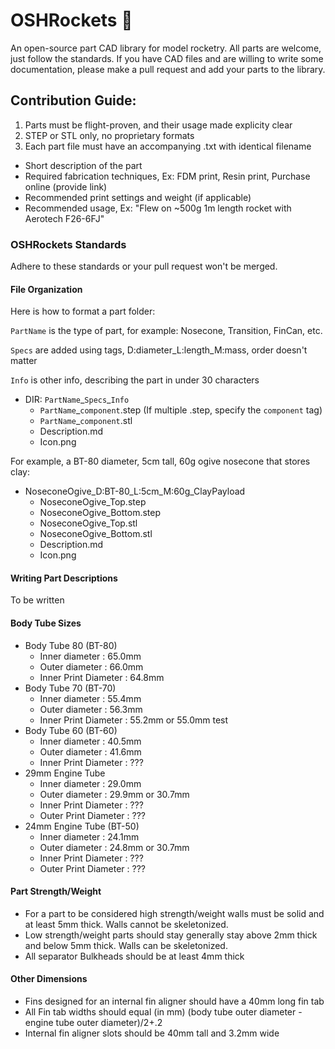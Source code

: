 # OSHRockets 🚀
An open-source part CAD library for model rocketry. All parts are welcome, just follow the standards.
If you have CAD files and are willing to write some documentation, please make a pull request and add your parts to the library. 

## Contribution Guide:
1. Parts must be flight-proven, and their usage made explicity clear
2. STEP or STL only, no proprietary formats
3. Each part file must have an accompanying .txt with identical filename
- Short description of the part
- Required fabrication techniques, Ex: FDM print, Resin print, Purchase online (provide link)
- Recommended print settings and weight (if applicable)
- Recommended usage, Ex: "Flew on ~500g 1m length rocket with Aerotech F26-6FJ"  

### OSHRockets Standards
Adhere to these standards or your pull request won't be merged.

#### File Organization
Here is how to format a part folder:

`PartName` is the type of part, for example: Nosecone, Transition, FinCan, etc.
 
`Specs` are added using tags, D:diameter\_L:length\_M:mass, order doesn't matter
 
`Info` is other info, describing the part in under 30 characters
 
 - DIR: `PartName`\_`Specs`\_`Info` 
   - `PartName`\_`component`.step (If multiple .step, specify the `component` tag)
   - `PartName`\_`component`.stl
   - Description.md
   - Icon.png

For example, a BT-80 diameter, 5cm tall, 60g ogive nosecone that stores clay: 

 - NoseconeOgive_D:BT-80\_L:5cm\_M:60g_ClayPayload
   - NoseconeOgive_Top.step
   - NoseconeOgive_Bottom.step
   - NoseconeOgive_Top.stl
   - NoseconeOgive_Bottom.stl
   - Description.md
   - Icon.png

#### Writing Part Descriptions
To be written
 
#### Body Tube Sizes
 - Body Tube 80 (BT-80)
   - Inner diameter : 65.0mm
   - Outer diameter : 66.0mm
   - Inner Print Diameter : 64.8mm
 - Body Tube 70 (BT-70)
   - Inner diameter : 55.4mm
   - Outer diameter : 56.3mm
   - Inner Print Diameter : 55.2mm or 55.0mm test
 - Body Tube 60 (BT-60)
   - Inner diameter : 40.5mm
   - Outer diameter : 41.6mm
   - Inner Print Diameter : ???
 - 29mm Engine Tube
   - Inner diameter : 29.0mm
   - Outer diameter : 29.9mm or 30.7mm
   - Inner Print Diameter : ???
   - Outer Print Diameter : ???
 - 24mm Engine Tube (BT-50)
   - Inner diameter : 24.1mm
   - Outer diameter : 24.8mm or 30.7mm
   - Inner Print Diameter : ???
   - Outer Print Diameter : ???  

#### Part Strength/Weight

 - For a part to be considered high strength/weight walls must be solid and at least 5mm thick. Walls cannot be skeletonized.
 - Low strength/weight parts should stay generally stay above 2mm thick and below 5mm thick. Walls can be skeletonized.
 - All separator Bulkheads should be at least 4mm thick

#### Other Dimensions
 - Fins designed for an internal fin aligner should have a 40mm long fin tab
 - All Fin tab widths should equal (in mm) (body tube outer diameter - engine tube outer diameter)/2+.2
 - Internal fin aligner slots should be 40mm tall and 3.2mm wide
